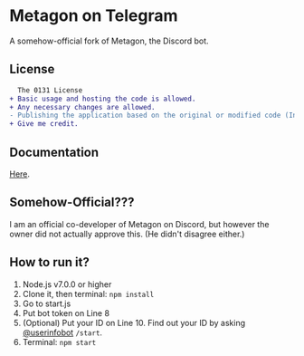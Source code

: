 # Metagon on Telegram
A somehow-official fork of Metagon, the Discord bot.

## License
```diff
  The 0131 License
+ Basic usage and hosting the code is allowed.
+ Any necessary changes are allowed.
- Publishing the application based on the original or modified code (In this case, making your Metagon-based bot public) is not allowed without direct permission from the original author.
+ Give me credit.
```

## Documentation
[Here](https://github.com/austinhuang0131/metagon-telegram/wiki).

## Somehow-Official???
I am an official co-developer of Metagon on Discord, but however the owner did not actually approve this. (He didn't disagree either.)

## How to run it?
1. Node.js v7.0.0 or higher
2. Clone it, then terminal: `npm install`
3. Go to start.js
4. Put bot token on Line 8
5. (Optional) Put your ID on Line 10. Find out your ID by asking [@userinfobot](https://telegram.me/userinfobot) `/start`.
6. Terminal: `npm start`
